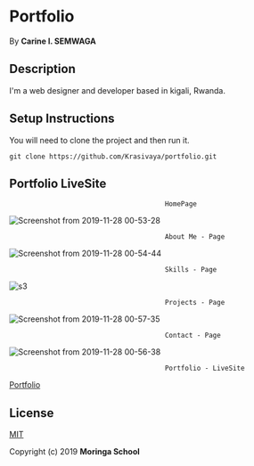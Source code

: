 # Portfolio
 By **Carine I. SEMWAGA**
## Description
 I'm a web designer and developer based in kigali, Rwanda.
## Setup Instructions
 You will need to clone the project and then run it.
```
git clone https://github.com/Krasivaya/portfolio.git
```
## Portfolio LiveSite

                                           HomePage

![Screenshot from 2019-11-28 00-53-28](https://user-images.githubusercontent.com/51264308/69764591-92cf5e00-1179-11ea-9ea3-2aabf73fc0fb.png)

                                           About Me - Page

![Screenshot from 2019-11-28 00-54-44](https://user-images.githubusercontent.com/51264308/69764625-b0042c80-1179-11ea-9b97-3c9184c79da4.png)

                                           Skills - Page

![s3](https://user-images.githubusercontent.com/51264308/61205277-e754ce00-a6ef-11e9-822d-1c0b30a7cfc3.png)

                                           Projects - Page

![Screenshot from 2019-11-28 00-57-35](https://user-images.githubusercontent.com/51264308/69764786-3e78ae00-117a-11ea-8f6d-f5519da35747.png)

                                           Contact - Page

![Screenshot from 2019-11-28 00-56-38](https://user-images.githubusercontent.com/51264308/69764800-48021600-117a-11ea-9ef4-f9ea279287aa.png)

                                           Portfolio - LiveSite
                                           
[Portfolio](https://krasivaya.github.io/portfolio/)

## License
[MIT](https://choosealicense.com/licenses/mit/)

 Copyright (c) 2019 **Moringa School**
